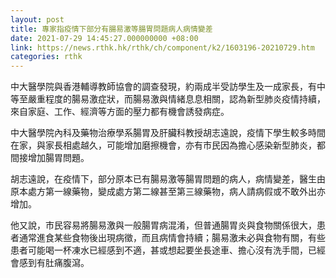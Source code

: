 ```yaml
---
layout: post
title: 專家指疫情下部分有腸易激等腸胃問題病人病情變差
date: 2021-07-29 14:45:27.000000000 +08:00
link: https://news.rthk.hk/rthk/ch/component/k2/1603196-20210729.htm
categories: rthk
---
```


中大醫學院與香港輔導教師協會的調查發現，約兩成半受訪學生及一成家長，有中等至嚴重程度的腸易激症狀，而腸易激與情緒息息相關，認為新型肺炎疫情持續，來自家庭、工作、經濟等方面的壓力都有機會誘發病症。

中大醫學院內科及藥物治療學系腸胃及肝臟科教授胡志遠說，疫情下學生較多時間在家，與家長相處越久，可能增加磨擦機會，亦有市民因為擔心感染新型肺炎，都間接增加腸胃問題。

胡志遠說，在疫情下，部分原本已有腸易激等腸胃問題的病人，病情變差，醫生由原本處方第一線藥物，變成處方第二線甚至第三線藥物，病人請病假或不敢外出亦增加。

他又說，市民容易將腸易激與一般腸胃病混淆，但普通腸胃炎與食物關係很大，患者通常進食某些食物後出現病徵，而且病情會持續；腸易激未必與食物有關，有些患者可能喝一杯凍水已經感到不適，甚或想起要坐長途車、擔心沒有洗手間，已經會感到有肚痛腹瀉。
